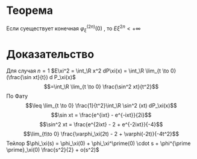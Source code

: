 # Теорема
Если суеществует конечная $\varphi_\xi^{(2n)}(0)$ , то $E\xi^{2n} < +\infty$
# Доказательство
Для случая $n = 1$ 
$E\xi^2 = \int_\R x^2 dP\xi(x) = \int_\R \lim_{t \to 0}(\frac{\sin xt}{t}) d P_\xi(x)$
$$=\int_\R \lim_{t \to 0} \frac{\sin^2 xt}{t^2}$$
По Фату
$$\leq \lim_{t \to 0} \frac{1}{t^2}\int_\R \sin^2 (xt) dP_\xi(x)$$
$$\sin xt = \frac{e^{ixt} - e^{-ixt}}{2i}$$
$$\sin^2 xt = \frac{e^{2ixt} - 2 + e^{-2ixt}}{-4}$$
$$\lim_{t\to 0} \frac{\varphi_\xi(2t) - 2 + \varphi(-2t)}{-4t^2}$$
Тейлор $\phi_\xi(s) = \phi_\xi(0) + \phi_\xi^\prime(0) \cdot s + \phi^{\prime \prime}_\xi(0) \frac{s^2}{2} + o(s^2)$
